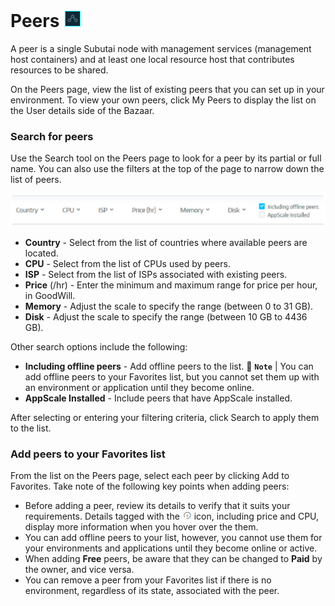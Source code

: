 # Peers ![Peers icon](https://github.com/MarilizaC/icons/blob/master/Icon-Peers.png)

A peer is a single Subutai node with management services (management host containers) and at least one local resource host that contributes resources to be shared.

On the Peers page, view the list of existing peers that you can set up in your environment. To view your own peers, click My Peers to display the list on the User details side of the Bazaar. 

### Search for peers
Use the Search tool on the Peers page to look for a peer by its partial or full name. You can also use the filters at the top of the page to narrow down the list of peers.

![Peers Filter](https://github.com/MarilizaC/icons/blob/master/Screenshot%20-%20PeersFilter.png)
- **Country** - Select from the list of countries where available peers are located.
- **CPU** - Select from the list of CPUs used by peers.
- **ISP** - Select from the list of ISPs associated with existing peers.
- **Price** (/hr) - Enter the minimum and maximum range for price per hour, in GoodWill.
- **Memory** - Adjust the scale to specify the range (between 0 to 31 GB).
- **Disk** - Adjust the scale to specify the range (between 10 GB to 4436 GB).

Other search options include the following:
- **Including offline peers** - Add offline peers to the list.
  :pencil: **``Note``** | You can add offline peers to your Favorites list, but you cannot set them up with an environment or application until they become online.
- **AppScale Installed** - Include peers that have AppScale installed.

After selecting or entering your filtering criteria, click Search to apply them to the list.

### Add peers to your Favorites list
From the list on the Peers page, select each peer by clicking Add to Favorites. Take note of the following key points when adding peers:
- Before adding a peer, review its details to verify that it suits your requirements. Details tagged with the ![Info icon](https://github.com/MarilizaC/icons/blob/master/Icon%20-%20Info.png) icon, including price and CPU, display more information when you hover over the them.
- You can add offline peers to your list, however, you cannot use them for your environments and applications until they become online or active.
- When adding **Free** peers, be aware that they can be changed to **Paid** by the owner, and vice versa.
- You can remove a peer from your Favorites list if there is no environment, regardless of its state, associated with the peer.
